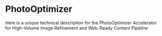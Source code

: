 # PhotoOptimizer
Here is a unique technical description for the PhotoOptimizer Accelerator for High-Volume Image Refinement and Web-Ready Content Pipeline
